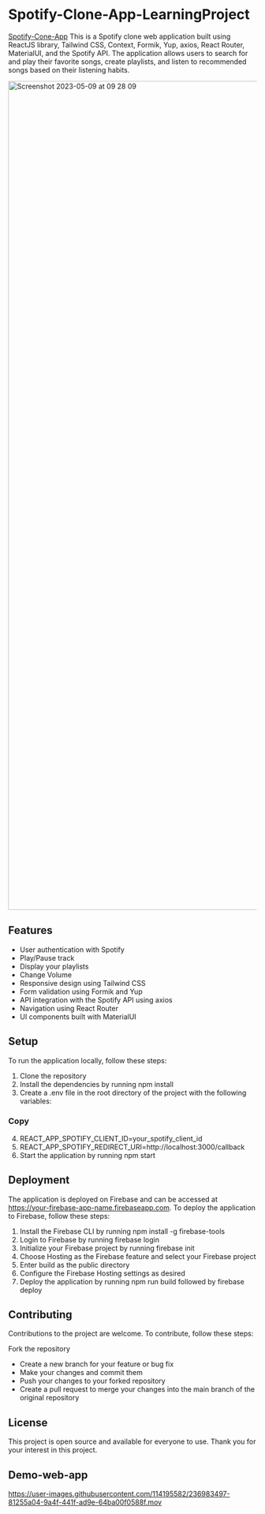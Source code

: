 # Spotify-Clone-App-LearningProject
[Spotify-Cone-App]([https://github.com/acidanthera/OpenCorePkg/releases/tag/0.9.0](https://spotify-clone-app-55d51.web.app/#))
This is a Spotify clone web application built using ReactJS library, Tailwind CSS, Context, Formik, Yup, axios, React Router, MaterialUI, and the Spotify API. The application allows users to search for and play their favorite songs, create playlists, and listen to recommended songs based on their listening habits.

<img width="1680" alt="Screenshot 2023-05-09 at 09 28 09" src="https://user-images.githubusercontent.com/114195582/236982974-35009db5-f667-49cf-8281-5da792a690c2.png">

## Features
- User authentication with Spotify
- Play/Pause track 
- Display your playlists
- Change Volume
- Responsive design using Tailwind CSS
- Form validation using Formik and Yup
- API integration with the Spotify API using axios
- Navigation using React Router
- UI components built with MaterialUI

## Setup
To run the application locally, follow these steps:

 1. Clone the repository
 2. Install the dependencies by running npm install
 3. Create a .env file in the root directory of the project with the following variables:
 ### Copy
 4. REACT_APP_SPOTIFY_CLIENT_ID=your_spotify_client_id
 5. REACT_APP_SPOTIFY_REDIRECT_URI=http://localhost:3000/callback
 6. Start the application by running npm start

## Deployment
The application is deployed on Firebase and can be accessed at https://your-firebase-app-name.firebaseapp.com. To deploy the application to Firebase, follow these steps:

 1. Install the Firebase CLI by running npm install -g firebase-tools
 2. Login to Firebase by running firebase login
 3. Initialize your Firebase project by running firebase init
 4. Choose Hosting as the Firebase feature and select your Firebase project
 5. Enter build as the public directory
 6. Configure the Firebase Hosting settings as desired
 7. Deploy the application by running npm run build followed by firebase deploy

## Contributing
Contributions to the project are welcome. To contribute, follow these steps:

Fork the repository
 - Create a new branch for your feature or bug fix
 - Make your changes and commit them
 - Push your changes to your forked repository
 - Create a pull request to merge your changes into the main branch of the original repository

## License
This project is open source and available for everyone to use. Thank you for your interest in this project.

## Demo-web-app
https://user-images.githubusercontent.com/114195582/236983497-81255a04-9a4f-441f-ad9e-64ba00f0588f.mov

